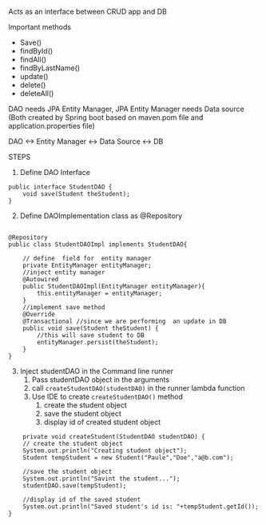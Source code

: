 Acts as an interface between CRUD app and DB

Important methods
- Save()
- findById()
- findAll()
- findByLastName()
- update()
- delete()
- deleteAll()

DAO needs JPA  Entity Manager,
JPA Entity Manager needs Data source (Both created by Spring boot based on maven.pom file and application.properties file)

DAO <-> Entity Manager <-> Data Source <-> DB

STEPS
1. Define DAO Interface

```
public interface StudentDAO {  
    void save(Student theStudent);  
}
```

2. Define DAOImplementation class as @Repository

```
  
@Repository  
public class StudentDAOImpl implements StudentDAO{  
  
    // define  field for  entity manager  
    private EntityManager entityManager;  
    //inject entity manager  
    @Autowired  
    public StudentDAOImpl(EntityManager entityManager){  
        this.entityManager = entityManager;  
    }  
    //implement save method  
    @Override  
    @Transactional //since we are performing  an update in DB  
    public void save(Student theStudent) {  
        //this will save student to DB  
        entityManager.persist(theStudent);  
    }  
}
```

3. Inject studentDAO in the Command line runner
	1. Pass studentDAO object in the arguments
	2. call `createStudentDAO(studentDAO)` in the runner lambda function
	3. Use IDE to create `createStudentDAO()` method
		1. create the student object
		2. save the student object
		3. display id of created student object 
```
	private void createStudent(StudentDAO studentDAO) {  
    // create the student object  
    System.out.println("Creating student object");  
    Student tempStudent = new Student("Paule","Doe","a@b.com");  
  
    //save the student object  
    System.out.println("Savint the student...");  
    studentDAO.save(tempStudent);  
  
    //display id of the saved student  
    System.out.println("Saved student's id is: "+tempStudent.getId());  
}
```
